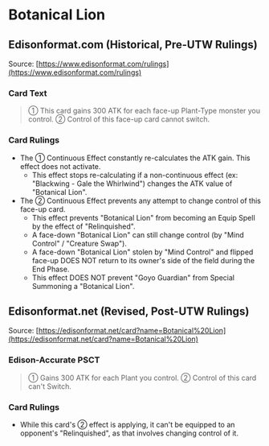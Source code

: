 # Botanical Lion

## Edisonformat.com (Historical, Pre-UTW Rulings)

Source: [https://www.edisonformat.com/rulings](https://www.edisonformat.com/rulings)

### Card Text

> ① This card gains 300 ATK for each face-up Plant-Type monster you control. ② Control of this face-up card cannot switch.

### Card Rulings

*   The ① Continuous Effect constantly re-calculates the ATK gain. This effect does not activate.
    *   This effect stops re-calculating if a non-continuous effect (ex: "Blackwing - Gale the Whirlwind") changes the ATK value of "Botanical Lion".
*   The ② Continuous Effect prevents any attempt to change control of this face-up card.
    *   This effect prevents "Botanical Lion" from becoming an Equip Spell by the effect of "Relinquished".
    *   A face-down "Botanical Lion" can still change control (by "Mind Control" / "Creature Swap").
    *   A face-down "Botanical Lion" stolen by "Mind Control" and flipped face-up DOES NOT return to its owner's side of the field during the End Phase.
    *   This effect DOES NOT prevent "Goyo Guardian" from Special Summoning a "Botanical Lion".

## Edisonformat.net (Revised, Post-UTW Rulings)

Source: [https://edisonformat.net/card?name=Botanical%20Lion](https://edisonformat.net/card?name=Botanical%20Lion)

### Edison-Accurate PSCT

> ① Gains 300 ATK for each Plant you control.
> ② Control of this card can't Switch.

### Card Rulings

*   While this card's ② effect is applying, it can't be equipped to an opponent's "Relinquished", as that involves changing control of it.
            